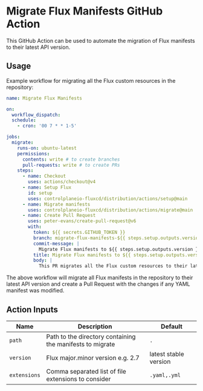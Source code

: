 # Migrate Flux Manifests GitHub Action

This GitHub Action can be used to automate the migration of Flux manifests to their latest API version.

## Usage

Example workflow for migrating all the Flux custom resources in the repository:

```yaml
name: Migrate Flux Manifests

on:
  workflow_dispatch:
  schedule:
    - cron: '00 7 * * 1-5'

jobs:
  migrate:
    runs-on: ubuntu-latest
    permissions:
      contents: write # to create branches
      pull-requests: write # to create PRs
    steps:
      - name: Checkout
        uses: actions/checkout@v4
      - name: Setup Flux
        id: setup
        uses: controlplaneio-fluxcd/distribution/actions/setup@main
      - name: Migrate manifests
        uses: controlplaneio-fluxcd/distribution/actions/migrate@main
      - name: Create Pull Request
        uses: peter-evans/create-pull-request@v6
        with:
          token: ${{ secrets.GITHUB_TOKEN }}
          branch: migrate-flux-manifests-${{ steps.setup.outputs.version }}
          commit-message: |
            Migrate Flux manifests to ${{ steps.setup.outputs.version }}
          title: Migrate Flux manifests to ${{ steps.setup.outputs.version }}
          body: |
            This PR migrates all the Flux custom resources to their latest API version.
```

The above workflow will migrate all Flux manifests in the repository to their latest API version
and create a Pull Request with the changes if any YAML manifest was modified.

## Action Inputs

| Name         | Description                                               | Default               |
|--------------|-----------------------------------------------------------|-----------------------|
| `path`       | Path to the directory containing the manifests to migrate | `.`                   |
| `version`    | Flux major.minor version e.g. 2.7                         | latest stable version |
| `extensions` | Comma separated list of file extensions to consider       | `.yaml,.yml`          |
